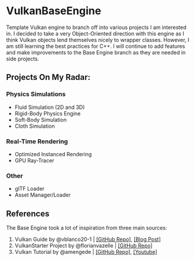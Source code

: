 # VulkanBaseEngine

Template Vulkan engine to branch off into various projects 
I am interested in. I decided to take a very Object-Oriented 
direction with this engine as I think Vulkan objects lend 
themselves nicely to wrapper classes. However, I am still 
learning the best practices for C++. I will continue to add 
features and make improvements to the Base Engine branch as
they are needed in side projects.


## Projects On My Radar:
### Physics Simulations
* Fluid Simulation (2D and 3D)
* Rigid-Body Physics Engine
* Soft-Body Simulation
* Cloth Simulation

### Real-Time Rendering
* Optimized Instanced Rendering
* GPU Ray-Tracer

### Other
* glTF Loader
* Asset Manager/Loader


## References
The Base Engine took a lot of inspiration from three main sources:
1. Vulkan Guide by @vblanco20-1 | [\[GitHub Repo\]](https://github.com/vblanco20-1/vulkan-guide), [\[Blog Post\]](https://vkguide.dev/)
2. VulkanStarter Project by @florianvazelle | [\[GitHub Repo\]](https://github.com/florianvazelle/VulkanStarter)
3. Vulkan Tutorial by @amengede | [\[GitHub Repo\]](https://github.com/amengede/getIntoGameDev/tree/main/vulkan), [\[Youtube\]](https://www.youtube.com/watch?v=Est5AvResbE&list=PLn3eTxaOtL2Nr89hYzKPib7tvce-ZO4yB)
